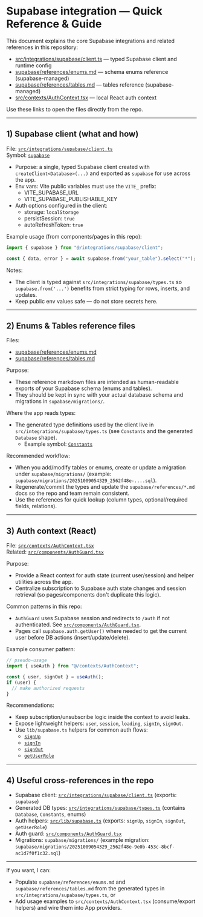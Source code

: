 # Supabase integration — Quick Reference & Guide

This document explains the core Supabase integrations and related references in this repository:

- [src/integrations/supabase/client.ts](src/integrations/supabase/client.ts) — typed Supabase client and runtime config
- [supabase/references/enums.md](supabase/references/enums.md) — schema enums reference (supabase-managed)
- [supabase/references/tables.md](supabase/references/tables.md) — tables reference (supabase-managed)
- [src/contexts/AuthContext.tsx](src/contexts/AuthContext.tsx) — local React auth context

Use these links to open the files directly from the repo.

---

## 1) Supabase client (what and how)

File: [`src/integrations/supabase/client.ts`](src/integrations/supabase/client.ts)  
Symbol: [`supabase`](src/integrations/supabase/client.ts)

- Purpose: a single, typed Supabase client created with `createClient<Database>(...)` and exported as `supabase` for use across the app.
- Env vars: Vite public variables must use the `VITE_` prefix:
  - VITE_SUPABASE_URL
  - VITE_SUPABASE_PUBLISHABLE_KEY
- Auth options configured in the client:
  - storage: `localStorage`
  - persistSession: `true`
  - autoRefreshToken: `true`

Example usage (from components/pages in this repo):

```ts
import { supabase } from "@/integrations/supabase/client";

const { data, error } = await supabase.from("your_table").select("*");
```

Notes:

- The client is typed against `src/integrations/supabase/types.ts` so `supabase.from('...')` benefits from strict typing for rows, inserts, and updates.
- Keep public env values safe — do not store secrets here.

---

## 2) Enums & Tables reference files

Files:

- [supabase/references/enums.md](supabase/references/enums.md)
- [supabase/references/tables.md](supabase/references/tables.md)

Purpose:

- These reference markdown files are intended as human-readable exports of your Supabase schema (enums and tables).
- They should be kept in sync with your actual database schema and migrations in `supabase/migrations/`.

Where the app reads types:

- The generated type definitions used by the client live in `src/integrations/supabase/types.ts` (see `Constants` and the generated `Database` shape).
  - Example symbol: [`Constants`](src/integrations/supabase/types.ts)

Recommended workflow:

- When you add/modify tables or enums, create or update a migration under `supabase/migrations/` (example: `supabase/migrations/20251009054329_2562f48e-....sql`).
- Regenerate/commit the types and update the `supabase/references/*.md` docs so the repo and team remain consistent.
- Use the references for quick lookup (column types, optional/required fields, relations).

---

## 3) Auth context (React)

File: [`src/contexts/AuthContext.tsx`](src/contexts/AuthContext.tsx)  
Related: [`src/components/AuthGuard.tsx`](src/components/AuthGuard.tsx)

Purpose:

- Provide a React context for auth state (current user/session) and helper utilities across the app.
- Centralize subscription to Supabase auth state changes and session retrieval (so pages/components don't duplicate this logic).

Common patterns in this repo:

- `AuthGuard` uses Supabase session and redirects to `/auth` if not authenticated. See [`src/components/AuthGuard.tsx`](src/components/AuthGuard.tsx).
- Pages call `supabase.auth.getUser()` where needed to get the current user before DB actions (insert/update/delete).

Example consumer pattern:

```ts
// pseudo-usage
import { useAuth } from "@/contexts/AuthContext";

const { user, signOut } = useAuth();
if (user) {
  // make authorized requests
}
```

Recommendations:

- Keep subscription/unsubscribe logic inside the context to avoid leaks.
- Expose lightweight helpers: `user`, `session`, `loading`, `signIn`, `signOut`.
- Use `lib/supabase.ts` helpers for common auth flows:
  - [`signUp`](src/lib/supabase.ts)
  - [`signIn`](src/lib/supabase.ts)
  - [`signOut`](src/lib/supabase.ts)
  - [`getUserRole`](src/lib/supabase.ts)

---

## 4) Useful cross-references in the repo

- Supabase client: [`src/integrations/supabase/client.ts`](src/integrations/supabase/client.ts) (exports: `supabase`)
- Generated DB types: [`src/integrations/supabase/types.ts`](src/integrations/supabase/types.ts) (contains `Database`, `Constants`, enums)
- Auth helpers: [`src/lib/supabase.ts`](src/lib/supabase.ts) (exports: `signUp`, `signIn`, `signOut`, `getUserRole`)
- Auth guard: [`src/components/AuthGuard.tsx`](src/components/AuthGuard.tsx)
- Migrations: `supabase/migrations/` (example migration: `supabase/migrations/20251009054329_2562f48e-9e0b-453c-8bcf-ac1d7f0f1c32.sql`)

---

If you want, I can:

- Populate `supabase/references/enums.md` and `supabase/references/tables.md` from the generated types in `src/integrations/supabase/types.ts`, or
- Add usage examples to `src/contexts/AuthContext.tsx` (consume/export helpers) and wire them into App providers.
